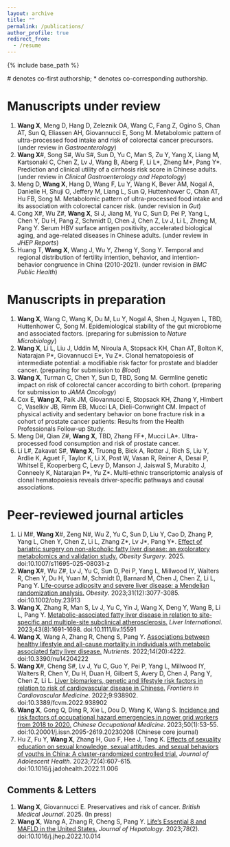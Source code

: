 ```yaml
---
layout: archive
title: ""
permalink: /publications/
author_profile: true
redirect_from:
  - /resume
---
```


{% include base_path %}

\# denotes co-first authorship; * denotes co-corresponding authorship.

# Manuscripts under review
1. **Wang X**, Meng D, Hang D, Zeleznik OA, Wang C, Fang Z, Ogino S, Chan AT, Sun Q, Eliassen AH, Giovannucci E, Song M. Metabolomic pattern of ultra-processed food intake and risk of colorectal cancer precursors. (under review in *Gastroenterology*)
2. **Wang X**#, Song S#, Wu S#, Sun D, Yu C, Man S, Zu Y, Yang X, Liang M, Kartsonaki C, Chen Z, Lv J, Wang B, Aberg F, Li L*, Zheng M*, Pang Y*. Prediction and clinical utility of a cirrhosis risk score in Chinese adults. (under review in *Clinical Gastroenterology and Hepatology*)
3. Meng D, **Wang X**, Hang D, Wang F, Lu Y, Wang K, Bever AM, Nogal A, Danielle H, Shuji O, Jeffery M, Liang L, Sun Q, Huttenhower C, Chan AT, Hu FB, Song M. Metabolomic pattern of ultra-processed food intake and its association with colorectal cancer risk. (under revision in *Gut*)
4. Cong X#, Wu Z#, **Wang X**, Si J, Jiang M, Yu C, Sun D, Pei P, Yang L, Chen Y, Du H, Pang Z, Schmidt D, Chen J, Chen Z, Lv J, Li L, Zheng M, Pang Y. Serum HBV surface antigen positivity, accelerated biological aging, and age-related diseases in Chinese adults. (under review in *JHEP Reports*)
5. Huang T, **Wang X**, Wang J, Wu Y, Zheng Y, Song Y. Temporal and regional distribution of fertility intention, behavior, and intention-behavior congruence in China (2010-2021). (under revision in *BMC Public Health*)

# Manuscripts in preparation
1. **Wang X**, Wang C, Wang K, Du M, Lu Y, Nogal A, Shen J, Nguyen L, TBD, Huttenhower C, Song M. Epidemiological stability of the gut microbiome and associated factors. (preparing for submission to *Nature Microbiology*)
2. **Wang X**, Li L, Liu J, Uddin M, Niroula A, Stopsack KH, Chan AT, Bolton K, Natarajan P*, Giovannucci E*, Yu Z*. Clonal hematopoiesis of intermediate potential: a modifiable risk factor for prostate and bladder cancer. (preparing for submission to *Blood*)
3. **Wang X**, Turman C, Chen Y, Sun D, TBD, Song M. Germline genetic impact on risk of colorectal cancer according to birth cohort. (preparing for submission to *JAMA Oncology*)
4. Cox E, **Wang X**, Paik JM, Giovannucci E, Stopsack KH, Zhang Y, Himbert C, Vaselkiv JB, Rimm EB, Mucci LA, Dieli-Conwright CM. Impact of physical activity and sedentary behavior on bone fracture risk in a cohort of prostate cancer patients: Results from the Health Professionals Follow-up Study.
5. Meng D#, Qian Z#, **Wang X**, TBD, Zhang FF*, Mucci LA*. Ultra-processed food consumption and risk of prostate cancer.
6. Li L#, Zakavat S#, **Wang X**, Truong B, Bick A, Rotter J, Rich S, Liu Y, Ardlie K, Aguet F, Taylor K, Li X, Post W, Vasan R, Reiner A, Desai P, Whitsel E, Kooperberg C, Levy D, Manson J, Jaiswal S, Murabito J, Conneely K, Natarajan P*, Yu Z*. Multi-ethnic transcriptomic analysis of clonal hematopoiesis reveals driver-specific pathways and causal associations.

# Peer-reviewed journal articles
1. Li M#, **Wang X**#, Zeng N#, Wu Z, Yu C, Sun D, Liu Y, Cao D, Zhang P, Yang L, Chen Y, Chen Z, Li L, Zhang Z*, Lv J*, Pang Y*. [Effect of bariatric surgery on non-alcoholic fatty liver disease: an exploratory metabolomics and validation study.](https://doi.org/10.1007/s11695-025-08031-z) *Obesity Surgery*. 2025. doi:10.1007/s11695-025-08031-z
2. **Wang X**#, Wu Z#, Lv J, Yu C, Sun D, Pei P, Yang L, Millwood IY, Walters R, Chen Y, Du H, Yuan M, Schmidt D, Barnard M, Chen J, Chen Z, Li L, Pang Y. [Life-course adiposity and severe liver disease: a Mendelian randomization analysis.](https://doi.org/10.1002/oby.23913) *Obesity*. 2023;31(12):3077-3085. doi:10.1002/oby.23913
3. **Wang X**, Zhang R, Man S, Lv J, Yu C, Yin J, Wang X, Deng Y, Wang B, Li L, Pang Y. [Metabolic-associated fatty liver disease in relation to site-specific and multiple-site subclinical atherosclerosis.](https://doi.org/10.1111/liv.15591) *Liver International*. 2023;43(8):1691-1698. doi:10.1111/liv.15591
4. **Wang X**, Wang A, Zhang R, Cheng S, Pang Y. [Associations between healthy lifestyle and all-cause mortality in individuals with metabolic associated fatty liver disease.](https://doi.org/10.3390/nu14204222) *Nutrients*. 2022;14(20):4222. doi:10.3390/nu14204222
5. **Wang X**#, Cheng S#, Lv J, Yu C, Guo Y, Pei P, Yang L, Millwood IY, Walters R, Chen Y, Du H, Duan H, Gilbert S, Avery D, Chen J, Pang Y, Chen Z, Li L. [Liver biomarkers, genetic and lifestyle risk factors in relation to risk of cardiovascular disease in Chinese.](https://doi.org/10.3389/fcvm.2022.938902) *Frontiers in Cardiovascular Medicine*. 2022;9:938902. doi:10.3389/fcvm.2022.938902
6. **Wang X**, Gong Q, Ding R, Xie L, Dou D, Wang K, Wang S. [Incidence and risk factors of occupational hazard emergencies in power grid workers from 2018 to 2020.](https://doi.org/10.20001/j.issn.2095-2619.20230208) *Chinese Occupational Medicine*. 2023;50(1):53-55. doi:10.20001/j.issn.2095-2619.20230208 (Chinese core journal)
7. Hu Z, Fu Y, **Wang X**, Zhang H, Guo F, Hee J, Tang K. [Effects of sexuality education on sexual knowledge, sexual attitudes, and sexual behaviors of youths in China: A cluster-randomized controlled trial.](https://doi.org/10.1016/j.jadohealth.2022.11.006) *Journal of Adolescent Health*. 2023;72(4):607-615. doi:10.1016/j.jadohealth.2022.11.006

## Comments & Letters
1. **Wang X**, Giovannucci E. Preservatives and risk of cancer. *British Medical Journal*. 2025. (In press)
2. **Wang X**, Wang A, Zhang R, Cheng S, Pang Y. [Life’s Essential 8 and MAFLD in the United States.](https://doi.org/10.1016/j.jhep.2022.10.014) *Journal of Hepatology*. 2023;78(2). doi:10.1016/j.jhep.2022.10.014
